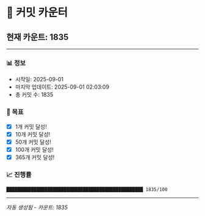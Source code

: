 # 🔢 커밋 카운터

## 현재 카운트: 1835

---

### 📊 정보
- 시작일: 2025-09-01
- 마지막 업데이트: 2025-09-01 02:03:09
- 총 커밋 수: 1835

### 🎯 목표
- [x] 1개 커밋 달성!
- [x] 10개 커밋 달성!
- [x] 50개 커밋 달성!
- [x] 100개 커밋 달성!
- [x] 365개 커밋 달성!

### 📈 진행률
```
██████████████████████████████████████████████████ 1835/100
```

---
*자동 생성됨 - 카운트: 1835*
